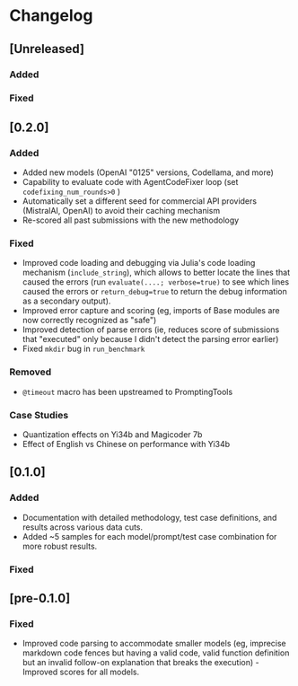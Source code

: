 # Changelog

## [Unreleased]

### Added

### Fixed

## [0.2.0]

### Added
- Added new models (OpenAI "0125" versions, Codellama, and more)
- Capability to evaluate code with AgentCodeFixer loop (set `codefixing_num_rounds>0` )
- Automatically set a different seed for commercial API providers (MistralAI, OpenAI) to avoid their caching mechanism
- Re-scored all past submissions with the new methodology

### Fixed
- Improved code loading and debugging via Julia's code loading mechanism (`include_string`), which allows to better locate the lines that caused the errors (run `evaluate(....; verbose=true)` to see which lines caused the errors or `return_debug=true` to return the debug information as a secondary output).
- Improved error capture and scoring (eg, imports of Base modules are now correctly recognized as "safe")
- Improved detection of parse errors (ie, reduces score of submissions that "executed" only because I didn't detect the parsing error earlier)
- Fixed `mkdir` bug in `run_benchmark`

### Removed
- `@timeout` macro has been upstreamed to PromptingTools

### Case Studies
- Quantization effects on Yi34b and Magicoder 7b
- Effect of English vs Chinese on performance with Yi34b

## [0.1.0]

### Added
- Documentation with detailed methodology, test case definitions, and results across various data cuts.
- Added ~5 samples for each model/prompt/test case combination for more robust results.

### Fixed

## [pre-0.1.0]

### Fixed
- Improved code parsing to accommodate smaller models (eg, imprecise markdown code fences but having a valid code, valid function definition but an invalid follow-on explanation that breaks the execution) - Improved scores for all models.